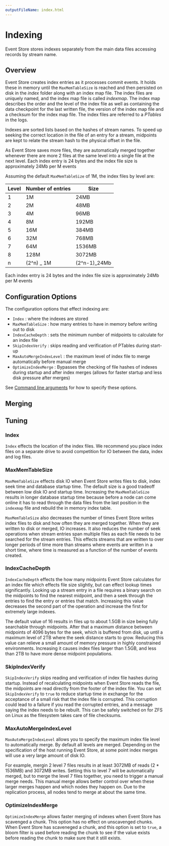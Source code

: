 ```yaml
---
outputFileName: index.html
---
```


# Indexing

Event Store stores indexes separately from the main data files accessing records by stream name.

## Overview

Event Store creates index entries as it processes commit events. It holds these in memory until the `MaxMemTableSize` is reached and then persisted on disk in the _index_ folder along with an index map file.
The index files are uniquely named, and the index map file is called _indexmap_. The index map describes the order and the level of the index file as well as containing the data checkpoint for the last written file, the version of the index map file and a checksum for the index map file. The index files are referred to a _PTables_ in the logs.

Indexes are sorted lists based on the hashes of stream names. To speed up seeking the correct location in the file of an entry for a stream, midpoints are kept to relate the stream hash to the physical offset in the file.

As Event Store saves more files, they are automatically merged together whenever there are more 2 files at the same level into a single file at the next level. Each index entry is 24 bytes and the index file size is approximately 24Mb per M events

Assuming the default `MaxMemTableSize` of 1M, the index files by level are:

| Level | Number of entries | Size          |
| ----- | ----------------- | ------------- |
| 1     | 1M                | 24MB          |
| 2     | 2M                | 48MB          |
| 3     | 4M                | 96MB          |
| 4     | 8M                | 192MB         |
| 5     | 16M               | 384MB         |
| 6     | 32M               | 768MB         |
| 7     | 64M               | 1536MB        |
| 8     | 128M              | 3072MB        |
| n     | (2^n) \_ 1M       | (2^n-1)\_24Mb |

Each index entry is 24 bytes and the index file size is approximately 24Mb per M events

## Configuration Options

The configuration options that effect indexing are:

- `Index` : where the indexes are stored
- `MaxMemTableSize` : how many entries to have in memory before writing out to disk
- `IndexCacheDepth` : sets the minimum number of midpoints to calculate for an index file
- `SkipIndexVerify` : skips reading and verification of PTables during start-up
- `MaxAutoMergeIndexLevel` : the maximum level of index file to merge automatically before manual merge
- `OptimizeIndexMerge` : Bypasses the checking of file hashes of indexes during startup and after index merges (allows for faster startup and less disk pressure after merges)

See [Command line arguments](#command-line-arguments) for how to specify these options.

## Merging

## Tuning

### Index

`Index` effects the location of the index files. We recommend you place index files on a separate drive to avoid competition for IO between the data, index and log files.

### MaxMemTableSize

`MaxMemTableSize` effects disk IO when Event Store writes files to disk, index seek time and database startup time. The default size is a good tradeoff between low disk IO and startup time. Increasing the `MaxMemTableSize` results in longer database startup time because before a node can come online it has to read through the data files from the last position in the `indexmap` file and rebuild the in memory index table.

`MaxMemTableSize` also decreases the number of times Event Store writes index files to disk and how often they are merged together. When they are written to disk or merged, IO increases. It also reduces the number of seek operations when stream entries span multiple files as each file needs to be searched for the stream entries. This effects streams that are written to over longer periods of time more than streams where events are written in a short time, where time is measured as a function of the number of events created.

### IndexCacheDepth

`IndexCacheDepth` effects the how many midpoints Event Store calculates for an index file which effects file size slightly, but can effect lookup times significantly. Looking up a stream entry in a file requires a binary search on the midpoints to find the nearest midpoint, and then a seek through the entries to find the entry or entries that match. Increasing this value decreases the second part of the operation and increase the first for extremely large indexes.

The default value of 16 results in files up to about 1.5GB in size being fully searchable through midpoints. After that a maximum distance between midpoints of 4096 bytes for the seek, which is buffered from disk, up until a maximum level of 2TB where the seek distance starts to grow. Reducing this value can relieve a small amount of memory pressure in highly constrained environments. Increasing it causes index files larger than 1.5GB, and less than 2TB to have more dense midpoint populations.

### SkipIndexVerify

`SkipIndexVerify` skips reading and verification of index file hashes during startup. Instead of recalculating midpoints when Event Store reads the file, the midpoints are read directly from the footer of the index file. You can set `SkipIndexVerify` to `true` to reduce startup time in exchange for the acceptance of a small risk that the index file is corrupted. This corruption could lead to a failure if you read the corrupted entries, and a message saying the index needs to be rebuilt. This can be safely switched on for ZFS on Linux as the filesystem takes care of file checksums.

### MaxAutoMergeIndexLevel

`MaxAutoMergeIndexLevel` allows you to specify the maximum index file level to automatically merge. By default all levels are merged. Depending on the specification of the host running Event Store, at some point index merges will use a very large amount of disk IO.

For example, mergin 2 level 7 files results in at least 3072MB of reads (2 \* 1536MB) and 3072MB writes. Setting this to level 7 will be automatically merged, but to merge the level 7 files together, you need to trigger a manual merge needs. This manual merge allows better control over when these larger merges happen and which nodes they happen on. Due to the replication process, all nodes tend to merge at about the same time.

### OptimizeIndexMerge

`OptimizeIndexMerge` allows faster merging of indexes when Event Store has scavenged a chunk. This option has no effect on unscavenged chunks. When Event Store has scaveneged a chunk, and this option is set to `true`, a bloom filter is used before reading the chunk to see if the value exists before reading the chunk to make sure that it still exists.

<!-- # todo: the 64 bit index bits should probably come under this indexing doc -->
